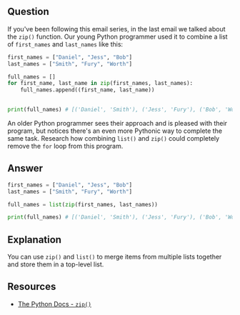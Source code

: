 ## Question

If you've been following this email series, in the last email we talked about the `zip()` function. Our young Python programmer used it to combine a list of `first_names` and `last_names` like this:

```python
first_names = ["Daniel", "Jess", "Bob"]
last_names = ["Smith", "Fury", "Worth"]

full_names = []
for first_name, last_name in zip(first_names, last_names):
    full_names.append((first_name, last_name))
    

print(full_names) # [('Daniel', 'Smith'), ('Jess', 'Fury'), ('Bob', 'Worth')]
```

An older Python programmer sees their approach and is pleased with their program, but notices there's an even more Pythonic way to complete the same task. Research how combining `list()` and `zip()` could completely remove the `for` loop from this program. 

## Answer

```python
first_names = ["Daniel", "Jess", "Bob"]
last_names = ["Smith", "Fury", "Worth"]

full_names = list(zip(first_names, last_names))

print(full_names) # [('Daniel', 'Smith'), ('Jess', 'Fury'), ('Bob', 'Worth')]
```

## Explanation

You can use `zip()` and `list()` to merge items from multiple lists together and store them in a top-level list. 

## Resources

-   [The Python Docs - `zip()`](https://docs.python.org/3/library/functions.html#zip)
